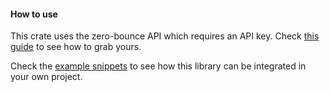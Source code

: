 #### How to use
This crate uses the zero-bounce API which requires an API key. Check [this guide](https://www.zerobounce.net/docs/api-dashboard###API_keys_management) to see how to grab yours.

Check the [example snippets](https://github.com/zerobounce/zerobounce-rust-api/tree/main/examples) to see how this library can be integrated in your own project.
